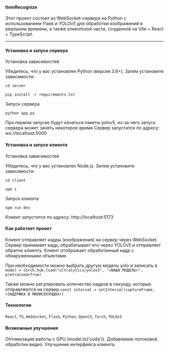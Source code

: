 #### ItemRecognize

Этот проект состоит из WebSocket-сервера на Python с использованием Flask и YOLOv5 для обработки изображений в реальном времени, а также клиентской части, созданной на Vite + React + TypeScript.

****

#### Установка и запуск сервера

Установка зависимостей

Убедитесь, что у вас установлен Python (версия 3.8+). Затем установите зависимости:

`cd server`

`pip install -r requirements.txt`

Запуск сервера

`python app.py`


При первом запуске будут качаться пакеты yolov5, из-за чего запуск сервера может занять некоторое время
Сервер запустится по адресу: ws://localhost:5000

#### Установка и запуск клиента

Установка зависимостей

Убедитесь, что у вас установлен Node.js. Затем установите зависимости:

`cd client`

`npm i`

Запуск клиента

`npm run dev`

Клиент запустится по адресу: http://localhost:5173

#### Как работает проект

Клиент отправляет кадры (изображения) на сервер через WebSocket. Сервер принимает кадр, обрабатывает его через YOLOv5 и отправляет обратно клиенту. Клиент отображает обработанный кадр с обнаруженными объектами.

При необходимости можно выбрать другую модель yolo и записать в `model = torch.hub.load("ultralytics/yolov5", "<ВАША МОДЕЛЬ>", pretrained=True)`

Также можно регулировать количество кадров в секунду, которые отправляются на сервер `const interval = setInterval(captureFrame, <ЗАДЕРЖКА В МИЛИСЕКУНДАХ>)`

#### Технологии

`React`, `TS`, `WebSocket`, `Flask`, `Python`, `OpenCV`, `Torch`, `YOLOv5`

#### Возможные улучшения

Оптимизация работы с GPU (model.to('cuda')).
Добавление потоковой обработки видео.
Улучшение интерфейса клиента.

